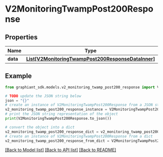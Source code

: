 # V2MonitoringTwampPost200Response


## Properties

Name | Type | Description | Notes
------------ | ------------- | ------------- | -------------
**data** | [**List[V2MonitoringTwampPost200ResponseDataInner]**](V2MonitoringTwampPost200ResponseDataInner.md) |  | [optional] 

## Example

```python
from graphiant_sdk.models.v2_monitoring_twamp_post200_response import V2MonitoringTwampPost200Response

# TODO update the JSON string below
json = "{}"
# create an instance of V2MonitoringTwampPost200Response from a JSON string
v2_monitoring_twamp_post200_response_instance = V2MonitoringTwampPost200Response.from_json(json)
# print the JSON string representation of the object
print(V2MonitoringTwampPost200Response.to_json())

# convert the object into a dict
v2_monitoring_twamp_post200_response_dict = v2_monitoring_twamp_post200_response_instance.to_dict()
# create an instance of V2MonitoringTwampPost200Response from a dict
v2_monitoring_twamp_post200_response_from_dict = V2MonitoringTwampPost200Response.from_dict(v2_monitoring_twamp_post200_response_dict)
```
[[Back to Model list]](../README.md#documentation-for-models) [[Back to API list]](../README.md#documentation-for-api-endpoints) [[Back to README]](../README.md)


